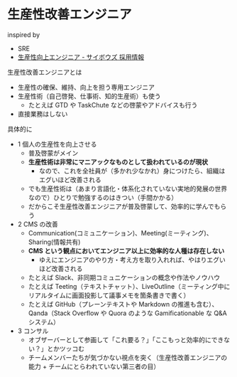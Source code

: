 # 生産性改善エンジニア
inspired by

- SRE
- [生産性向上エンジニア - サイボウズ 採用情報](https://cybozu.co.jp/company/job/recruitment/list/pr_engineer.html)

生産性改善エンジニアとは

- 生産性の確保、維持、向上を担う専用エンジニア
- 生産性術（自己啓発、仕事術、知的生産術）も使う
  - たとえば GTD や TaskChute などの啓蒙やアドバイスも行う
- 直接業務はしない

具体的に

- 1 個人の生産性を向上させる
  - 普及啓蒙がメイン
  - **生産性術は非常にマニアックなものとして扱われているのが現状**
    - なので、これを全社員が（多かれ少なかれ）身につけたら、組織はエグいほど改善される
  - でも生産性術は（あまり言語化・体系化されていない実地的発展の世界なので）ひとりで勉強するのはきつい（手間かかる）
  - だからこそ生産性改善エンジニアが普及啓蒙して、効率的に学んでもらう
- 2 CMS の改善
  - Communication(コミュニケーション)、Meeting(ミーティング)、Sharing(情報共有)
  - **CMS という観点においてエンジニア以上に効率的な人種は存在しない**
    - ゆえにエンジニアのやり方・考え方を取り入れれば、やはりエグいほど改善される
  - たとえば Slack、非同期コミュニケーションの概念や作法やノウハウ
  - たとえば Teeting（テキストチャット）、LiveOutline（ミーティング中にリアルタイムに画面投影して議事メモを箇条書きで書く）
  - たとえば GitHub（プレーンテキストや Markdown の推進も含む）、Qanda（Stack Overflow や Quora のような Gamificationable な Q&A システム） 
- 3 コンサル
  - オブザーバーとして参画して「これ要る？」「ここもっと効率的にできない？」とかツッコむ
  - チームメンバーたちが気づかない視点を突く（生産性改善エンジニアの能力 + チームにとらわれていない第三者の目）
